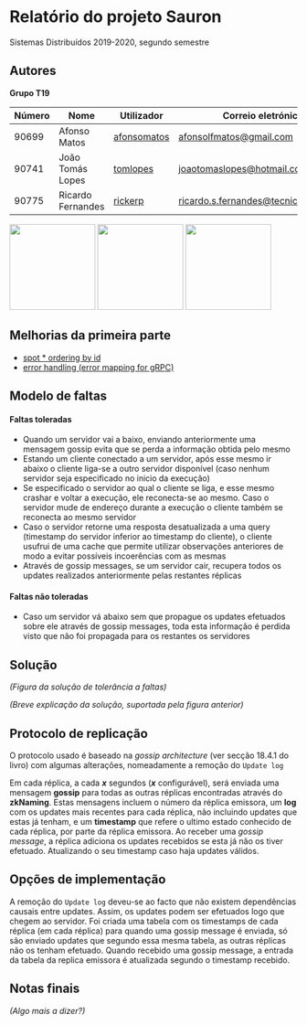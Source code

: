 # Relatório do projeto Sauron

Sistemas Distribuídos 2019-2020, segundo semestre

## Autores

**Grupo T19**

| Número | Nome              | Utilizador                                    | Correio eletrónico                                                                      |
| ------ | ----------------- | --------------------------------------------- | --------------------------------------------------------------------------------------- |
| 90699  | Afonso Matos      | [afonsomatos](https://github.com/afonsomatos) | [afonsolfmatos@gmail.com](mailto:afonsolfmatos@gmail.com)                               |
| 90741  | João Tomás Lopes  | [tomlopes](https://github.com/tomlopes)       | [joaotomaslopes@hotmail.com](mailto:joaotomaslopes@hotmail.com)                         |
| 90775  | Ricardo Fernandes | [rickerp](https://github.com/rickerp)         | [ricardo.s.fernandes@tecnico.ulisboa.pt](mailto:ricardo.s.fernandes@tecnico.ulisboa.pt) |

<img src="https://avatars0.githubusercontent.com/u/10373500?s=460&u=d55b8ec9104eaf2eac56d74f602580fe90ecfb29&v=4" height="150px" /> <img src="https://avatars1.githubusercontent.com/u/33103241?s=460&u=db5a1233e3f142ba48fd94532cfbf504ef14a13e&v=4" height="150px" /> <img src="https://avatars1.githubusercontent.com/u/32230933?s=460&u=d50670ea007c13559cbe4cd18aba7115436df700&v=4" height="150px" />

## Melhorias da primeira parte

- [spot \* ordering by id](https://github.com/tecnico-distsys/T19-Sauron/commit/2f55891deda112f8bbbeb74b4f51093a24e17d21#diff-781a33c089feb1b4b74da871c8f53447L167-R170)
- [error handling (error mapping for gRPC)](https://github.com/tecnico-distsys/T19-Sauron/commit/282d6c1b22ea22548639189b3c583c04cf4c8f9b)

## Modelo de faltas

#### Faltas toleradas

- Quando um servidor vai a baixo, enviando anteriormente uma mensagem gossip evita que se perda a informação obtida pelo mesmo
- Estando um cliente conectado a um servidor, após esse mesmo ir abaixo o cliente liga-se a outro servidor disponível (caso nenhum servidor seja especificado no inicio da execução)
- Se especificado o servidor ao qual o cliente se liga, e esse mesmo crashar e voltar a execução, ele reconecta-se ao mesmo. Caso o servidor mude de endereço durante a execução o cliente também se reconecta ao mesmo servidor
- Caso o servidor retorne uma resposta desatualizada a uma query (timestamp do servidor inferior ao timestamp do cliente), o cliente usufrui de uma cache que permite utilizar observações anteriores de modo a evitar possíveis incoerências com as mesmas
- Através de gossip messages, se um servidor cair, recupera todos os updates realizados anteriormente pelas restantes réplicas

#### Faltas não toleradas

- Caso um servidor vá abaixo sem que propague os updates efetuados sobre ele através de gossip messages, toda esta informação é perdida visto que não foi propagada para os restantes os servidores

## Solução

_(Figura da solução de tolerância a faltas)_

_(Breve explicação da solução, suportada pela figura anterior)_

## Protocolo de replicação

O protocolo usado é baseado na _gossip architecture_ (ver secção 18.4.1 do livro) com algumas alterações, nomeadamente a remoção do `Update log`

Em cada réplica, a cada **_x_** segundos (**_x_** configurável), será enviada uma mensagem **gossip** para todas as outras réplicas encontradas através do **zkNaming**. Estas mensagens incluem o número da réplica emissora, um **log** com os updates mais recentes para cada réplica, não incluindo updates que estas já tenham, e um **timestamp** que refere o ultimo estado conhecido de cada réplica, por parte da réplica emissora. Ao receber uma _gossip message_, a réplica adiciona os updates recebidos se esta já não os tiver efetuado. Atualizando o seu timestamp caso haja updates válidos.

## Opções de implementação

A remoção do `Update log` deveu-se ao facto que não existem dependências causais entre updates. Assim, os updates podem ser efetuados logo que chegem ao servidor. Foi criada uma tabela com os timestamps de cada réplica (em cada réplica) para quando uma gossip message é enviada, só são enviado updates que segundo essa mesma tabela, as outras réplicas não os tenham efetuado. Quando recebido uma gossip message, a entrada da tabela da replica emissora é atualizada segundo o timestamp recebido.

## Notas finais

_(Algo mais a dizer?)_
